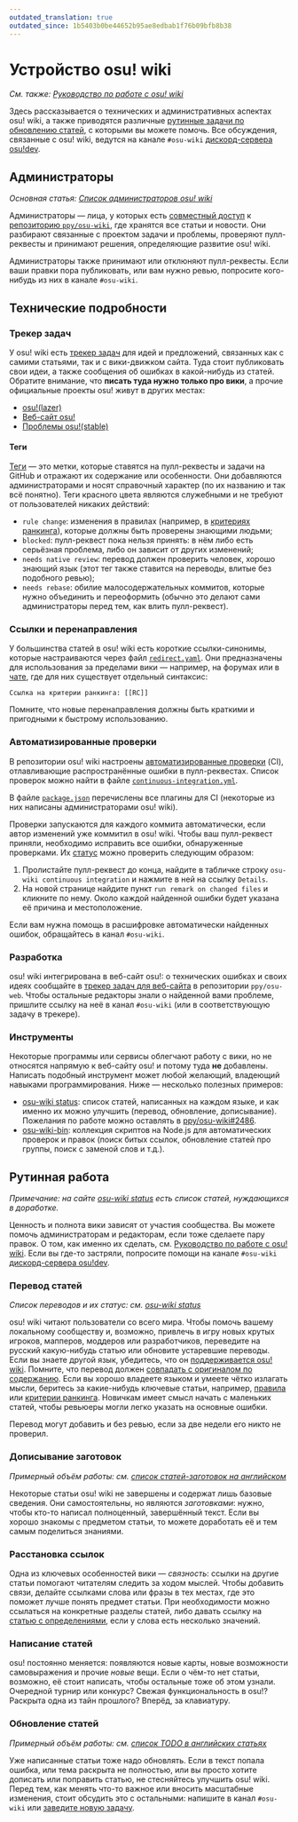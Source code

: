 ```yaml
---
outdated_translation: true
outdated_since: 1b5403b0be44652b95ae8edbab1f76b09bfb8b38
---
```


# Устройство osu! wiki

*См. также: [Руководство по работе с osu! wiki](/wiki/osu!_wiki/Contribution_guide)*

Здесь рассказывается о технических и административных аспектах osu! wiki, а также приводятся различные [рутинные задачи по обновлению статей](#рутинная-работа), с которыми вы можете помочь. Все обсуждения, связанные с osu! wiki, ведутся на канале `#osu-wiki` [дискорд-сервера osu!dev](/wiki/Community/osu!dev_Discord_server).

## Администраторы

*Основная статья: [Список администраторов osu! wiki](/wiki/People/osu!_wiki_maintainers)*

Администраторы — лица, у которых есть [совместный доступ](https://docs.github.com/ru/account-and-profile/setting-up-and-managing-your-personal-account-on-github/managing-personal-account-settings/permission-levels-for-a-personal-account-repository#collaborator-access-for-a-repository-owned-by-a-personal-account) к [репозиторию `ppy/osu-wiki`](https://github.com/ppy/osu-wiki/), где хранятся все статьи и новости. Они разбирают связанные с проектом задачи и проблемы, проверяют пулл-реквесты и принимают решения, определяющие развитие osu! wiki.

Администраторы также принимают или отклюняют пулл-реквесты. Если ваши правки пора публиковать, или вам нужно ревью, попросите кого-нибудь из них в канале `#osu-wiki`.

## Технические подробности

### Трекер задач

У osu! wiki есть [трекер задач](https://github.com/ppy/osu-wiki/issues) для идей и предложений, связанных как с самими статьями, так и с вики-движком сайта. Туда стоит публиковать свои идеи, а также сообщения об ошибках в какой-нибудь из статей. Обратите внимание, что **писать туда нужно только про вики**, а прочие официальные проекты osu! живут в других местах:

- [osu!(lazer)](https://github.com/ppy/osu)
- [Веб-сайт osu!](https://github.com/ppy/osu-web/)
- [Проблемы osu!(stable)](https://github.com/ppy/osu-stable-issues)

#### Теги

[Теги](https://github.com/ppy/osu-wiki/labels) — это метки, которые ставятся на пулл-реквесты и задачи на GitHub и отражают их содержание или особенности. Они добавляются администраторами и носят справочный характер (по их названию и так всё понятно). Теги красного цвета являются служебными и не требуют от пользователей никаких действий:

- `rule change`: изменения в правилах (например, в [критериях ранкинга](/wiki/Ranking_Criteria)), которые должны быть проверены знающими людьми;
- `blocked`: пулл-реквест пока нельзя принять: в нём либо есть серьёзная проблема, либо он зависит от других изменений;
- `needs native review`: перевод должен проверить человек, хорошо знающий язык (этот тег также ставится на переводы, влитые без подобного ревью);
- `needs rebase`: обилие малосодержательных коммитов, которые нужно объединить и переоформить (обычно это делают сами администраторы перед тем, как влить пулл-реквест).

### Ссылки и перенаправления

У большинства статей в osu! wiki есть короткие ссылки-синонимы, которые настраиваются через файл [`redirect.yaml`](https://github.com/ppy/osu-wiki/blob/master/wiki/redirect.yaml). Они предназначены для использования за пределами вики — например, на форумах или в [чате](/wiki/Client/Interface/Chat_console), где для них существует отдельный синтаксис:

```
Ссылка на критерии ранкинга: [[RC]]
```

Помните, что новые перенаправления должны быть краткими и пригодными к быстрому использованию.

### Автоматизированные проверки

В репозитории osu! wiki настроены [автоматизированные проверки](https://docs.github.com/ru/actions/automating-builds-and-tests/about-continuous-integration) (CI), отлавливающие распространённые ошибки в пулл-реквестах. Список проверок можно найти в файле [`continuous-integration.yml`](https://github.com/ppy/osu-wiki/blob/master/.github/workflows/continuous-integration.yml).

В файле [`package.json`](https://github.com/ppy/osu-wiki/blob/master/package.json) перечислены все плагины для CI (некоторые из них написаны администраторами osu! wiki).

Проверки запускаются для каждого коммита автоматически, если автор изменений уже коммитил в osu! wiki. Чтобы ваш пулл-реквест приняли, необходимо исправить все ошибки, обнаруженные проверками. Их [статус](img/ci-status.png) можно проверить следующим образом:

1. Пролистайте пулл-реквест до конца, найдите в табличке строку `osu-wiki continuous integration` и нажмите в ней на ссылку `Details`.
2. На новой странице найдите пункт `run remark on changed files` и кликните по нему. Около каждой найденной ошибки будет указана её причина и местоположение.

Если вам нужна помощь в расшифровке автоматически найденных ошибок, обращайтесь в канал `#osu-wiki`.

### Разработка

osu! wiki интегрирована в веб-сайт osu!: о технических ошибках и своих идеях сообщайте в [трекер задач для веб-сайта](https://github.com/ppy/osu-web/issues?q=is%3Aissue+is%3Aopen+sort%3Aupdated-desc+label%3Aarea%3Awiki) в репозитории `ppy/osu-web`. Чтобы остальные редакторы знали о найденной вами проблеме, пришлите ссылку на неё в канал `#osu-wiki` (или в соответствующую задачу в трекере).

### Инструменты

Некоторые программы или сервисы облегчают работу с вики, но не относятся напрямую к веб-сайту osu! и потому туда **не** добавлены. Написать подобный инструмент может любой желающий, владеющий навыками программирования. Ниже — несколько полезных примеров:

- [osu-wiki status](https://osu.wiki/status/en): список статей, написанных на каждом языке, и как именно их можно улучшить (перевод, обновление, дописывание). Пожелания по работе можно оставлять в [ppy/osu-wiki#2486](https://github.com/ppy/osu-wiki/issues/2486).
- [osu-wiki-bin](https://github.com/cl8n/osu-wiki-bin): коллекция скриптов на Node.js для автоматических проверок и правок (поиск битых ссылок, обновление статей про группы, поиск с заменой слов и т.д.).

## Рутинная работа

*Примечание: на сайте [osu-wiki status](https://osu.wiki/status/en) есть список статей, нуждающихся в доработке.*

Ценность и полнота вики зависят от участия сообщества. Вы можете помочь администраторам и редакторам, если тоже сделаете пару правок. О том, как именно их сделать, см. [Руководство по работе с osu! wiki](/wiki/osu!_wiki/Contribution_guide). Если вы где-то застряли, попросите помощи на канале `#osu-wiki` [дискорд-сервера osu!dev](/wiki/Community/osu!dev_Discord_server).

### Перевод статей

<!-- note: the GitHub links are intentional here, because they expose many articles of a category at once -->

*Список переводов и их статус: см. [osu-wiki status](https://osu.wiki/status/en)*

osu! wiki читают пользователи со всего мира. Чтобы помочь вашему локальному сообществу и, возможно, привлечь в игру новых крутых игроков, мапперов, моддеров или разработчиков, переведите на русский какую-нибудь статью или обновите устаревшие переводы. Если вы знаете другой язык, убедитесь, что он [поддерживается osu! wiki](/wiki/Article_styling_criteria/Formatting#локали). Помните, что перевод должен [совпадать с оригиналом по содержанию](/wiki/Article_styling_criteria/Writing#равенство-содержания). Если вы хорошо владеете языком и умеете чётко излагать мысли, беритесь за какие-нибудь ключевые статьи, например, [правила](https://github.com/ppy/osu-wiki/tree/master/wiki/Rules) или [критерии ранкинга](https://github.com/ppy/osu-wiki/tree/master/wiki/Ranking_Criteria). Новичкам имеет смысл начать с маленьких статей, чтобы ревьюеры могли легко указать на основные ошибки.

Перевод могут добавить и без ревью, если за две недели его никто не проверил.

### Дописывание заготовок

*Примерный объём работы: см. [список статей-заготовок на английском](https://github.com/search?q=stub%3A+true+repo%3Appy%2Fosu-wiki+filename%3Aen.md)*

Некоторые статьи osu! wiki не завершены и содержат лишь базовые сведения. Они самостоятельны, но являются *заготовками*: нужно, чтобы кто-то написал полноценный, завершённый текст. Если вы хорошо знакомы с предметом статьи, то можете доработать её и тем самым поделиться знаниями.

### Расстановка ссылок

Одна из ключевых особенностей вики — *связность*: ссылки на другие статьи помогают читателям следить за ходом мыслей. Чтобы добавить связи, делайте ссылками слова или фразы в тех местах, где это поможет лучше понять предмет статьи. При необходимости можно ссылаться на конкретные разделы статей, либо давать ссылку на [статью с определениями](/wiki/Article_styling_criteria/Formatting#статьи-с-определениями), если у слова есть несколько значений.

### Написание статей

osu! постоянно меняется: появляются новые карты, новые возможности самовыражения и прочие *новые* вещи. Если о чём-то нет статьи, возможно, её стоит написать, чтобы остальные тоже об этом узнали. Очередной турнир или конкурс? Свежая функциональность в osu!? Раскрыта одна из тайн прошлого? Вперёд, за клавиатуру.

### Обновление статей

*Примерный объём работы: см. [список TODO в английских статьях](https://github.com/search?q=TODO+repo%3Appy%2Fosu-wiki+filename%3Aen.md)*

Уже написанные статьи тоже надо обновлять. Если в текст попала ошибка, или тема раскрыта не полностью, или вы просто хотите дописать или поправить статью, не стесняйтесь улучшить osu! wiki. Перед тем, как менять что-то важное или вносить масштабные изменения, стоит обсудить это с остальными: напишите в канал `#osu-wiki` или [заведите новую задачу](https://github.com/ppy/osu-wiki/issues/new).
